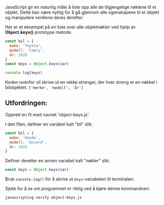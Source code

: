 JavaScript gir en naturlig måte å liste opp alle de tilgjengelige nøklene til et objekt. Dette kan være nyttig for å gå gjennom alle egenskapene til et objekt og manipulere verdiene deres deretter.

Her er et eksempel på en liste over alle objektnøkler ved hjelp av **Object.keys()**
prototype metode.

``` js
const bil = {
  make: 'Toyota',
  modell: 'Camry',
  år: 2020
}
const keys = Object.keys(car)

console.log(keys)
```

Koden ovenfor vil skrive ut en rekke strenger, der hver streng er en nøkkel i bilobjektet. `['merke', 'modell', 'år']`

## Utfordringen:

Opprett en fil med navnet 'object-keys.js'.

I den filen, definer en variabel kalt "bil" slik:

``` js
const bil = {
  make: 'Honda',
  modell: 'Accord',
  år: 2020
}
```

Definer deretter en annen variabel kalt "nøkler" slik:
``` js
const keys = Object.keys(car)
```

Bruk `console.log()` for å skrive ut `keys`-variabelen til terminalen.

Sjekk for å se om programmet er riktig ved å kjøre denne kommandoen:

``` bash
javascripting verify object-keys.js
```